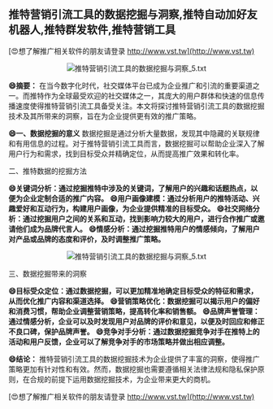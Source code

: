 ## **推特营销引流工具的数据挖掘与洞察,推特自动加好友机器人,推特群发软件,推特营销工具**

[😍想了解推广相关软件的朋友请登录 http://www.vst.tw](http://www.vst.tw)

 <center><img src="https://vst.tw/MP4/tuiguang/png/5.png" alt="推特营销引流工具的数据挖掘与洞察_5.txt"></center>

**😄摘要：**
在当今数字化时代，社交媒体平台已成为企业推广和引流的重要渠道之一。而推特作为全球最受欢迎的社交媒体之一，其庞大的用户群体和快速的信息传播速度使得推特营销引流工具备受关注。本文将探讨推特营销引流工具的数据挖掘技术及其所带来的洞察，旨在为企业提供更有效的推广策略。

**😄一、数据挖掘的意义**
数据挖掘是通过分析大量数据，发现其中隐藏的关联规律和有用信息的过程。对于推特营销引流工具而言，数据挖掘可以帮助企业深入了解用户行为和需求，找到目标受众并精确定位，从而提高推广效果和转化率。

二、推特数据的挖掘方法

**😄关键词分析：通过挖掘推特中涉及的关键词，了解用户的兴趣和话题热点，以便为企业定制合适的推广内容。**
**😄用户画像建模：通过分析用户的推特活动、兴趣爱好和互动行为，构建用户画像，为企业提供精准的目标受众。**
**😄社交网络分析：通过挖掘用户之间的关系和互动，找到影响力较大的用户，进行合作推广或邀请他们成为品牌代言人。**
**😄情感分析：通过挖掘推特用户的情感倾向，了解用户对产品或品牌的态度和评价，及时调整推广策略。**

 <center><img src="https://vst.tw/MP4/tuiguang/png/6.png" alt="推特营销引流工具的数据挖掘与洞察_5.txt"></center>

三、数据挖掘带来的洞察

**😄目标受众定位：通过数据挖掘，可以更加精准地确定目标受众的特征和需求，从而优化推广内容和渠道选择。**
**😄营销策略优化：数据挖掘可以揭示用户的偏好和消费习惯，帮助企业调整营销策略，提高转化率和销售额。**
**😄品牌声誉管理：通过情感分析，企业可以及时发现用户对品牌的评价和意见，以便及时回应和修正不良口碑，保护品牌声誉。**
**😄竞争对手分析：通过数据挖掘竞争对手在推特上的活动和用户反馈，企业可以了解竞争对手的市场策略并做出相应调整。**

**😄结论：**
推特营销引流工具的数据挖掘技术为企业提供了丰富的洞察，使得推广策略更加有针对性和有效。然而，数据挖掘也需要遵循相关法律法规和隐私保护原则，在合规的前提下运用数据挖掘技术，为企业带来更大的商机。

[😍想了解推广相关软件的朋友请登录 http://www.vst.tw](http://www.vst.tw)




